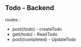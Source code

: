 ## Todo - Backend 

routes : 
- post(/todo)  - createTodo
- get(/todo) - ReadTodo
- post(/completed) - UpdateTodo